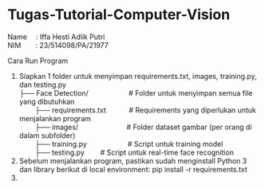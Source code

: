 # Tugas-Tutorial-Computer-Vision

Name &emsp;: Iffa Hesti Adlik Putri <br>
NIM &emsp;&ensp;&nbsp;: 23/514098/PA/21977 <br>

Cara Run Program <br>
1. Siapkan 1 folder untuk menyimpan requirements.txt, images, training.py, dan testing.py <br>
   ├── Face Detection/ &emsp;&emsp;&emsp;&emsp;&emsp;&ensp;# Folder untuk menyimpan semua file yang dibutuhkan <br>
   &nbsp;&nbsp;&nbsp;&nbsp;&nbsp;&nbsp;&nbsp;&nbsp;├── requirements.txt &emsp;&emsp;&emsp;# Requirements yang diperlukan untuk menjalankan program <br>
   &nbsp;&nbsp;&nbsp;&nbsp;&nbsp;&nbsp;&nbsp;&nbsp;├── images/  &emsp;&emsp;&emsp;&emsp;&emsp;&ensp;&nbsp;&nbsp;&nbsp; # Folder dataset gambar (per orang di dalam subfolder) <br>
   &nbsp;&nbsp;&nbsp;&nbsp;&nbsp;&nbsp;&nbsp;&nbsp;├── training.py &emsp;&emsp;&emsp;&emsp;&emsp;&nbsp; # Script untuk training model <br>
   &nbsp;&nbsp;&nbsp;&nbsp;&nbsp;&nbsp;&nbsp;&nbsp;├── testing.py &emsp;&emsp;# Script untuk real-time face recognition <br>
3. Sebelum menjalankan program, pastikan sudah menginstall Python 3 dan library berikut di local environment: pip install -r requirements.txt <br> 
4. 
